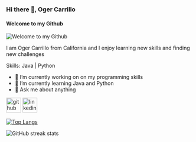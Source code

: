 ### Hi there 👋, Oger Carrillo
#### Welcome to my Github 
![Welcome to my Github ](https://arturssmirnovs.github.io/github-profile-readme-generator/images/banner.png)

I am Oger Carrillo from California and I enjoy learning new skills and finding new challenges

Skills: Java | Python

- 🔭 I’m currently working on on my programming skills 
- 🌱 I’m currently learning Java and Python 
- 💬 Ask me about anything 


[<img src='https://cdn.jsdelivr.net/npm/simple-icons@3.0.1/icons/github.svg' alt='github' height='40'>](https://github.com/ocalgreen)  [<img src='https://cdn.jsdelivr.net/npm/simple-icons@3.0.1/icons/linkedin.svg' alt='linkedin' height='40'>](https://www.linkedin.com/in/oger-carrillo/)  

[![Top Langs](https://github-readme-stats.vercel.app/api/top-langs/?username=ocalgreen)](https://github.com/anuraghazra/github-readme-stats)

![GitHub streak stats](https://streak-stats.demolab.com/?user=ocalgreen)  

